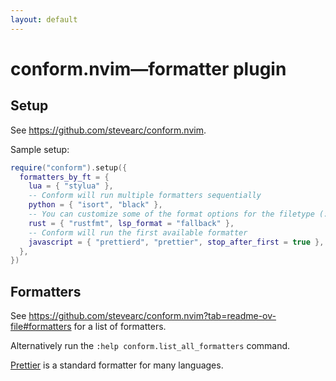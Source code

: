 ```yaml
---
layout: default
---
```


# conform.nvim—formatter plugin

## Setup

See <https://github.com/stevearc/conform.nvim>.

Sample setup:

```lua
require("conform").setup({
  formatters_by_ft = {
    lua = { "stylua" },
    -- Conform will run multiple formatters sequentially
    python = { "isort", "black" },
    -- You can customize some of the format options for the filetype (:help conform.format)
    rust = { "rustfmt", lsp_format = "fallback" },
    -- Conform will run the first available formatter
    javascript = { "prettierd", "prettier", stop_after_first = true },
  },
})
```

## Formatters

See <https://github.com/stevearc/conform.nvim?tab=readme-ov-file#formatters> for a list of formatters.

Alternatively run the `:help conform.list_all_formatters` command.

[Prettier](https://github.com/prettier/prettier) is a standard formatter for many languages.
